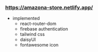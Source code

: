 ### https://amazona-store.netlify.app/
* implemented
  * react-router-dom
  * firebase authentication
  * tailwind css
  * daisyUI
  * fontawesome icon
  
